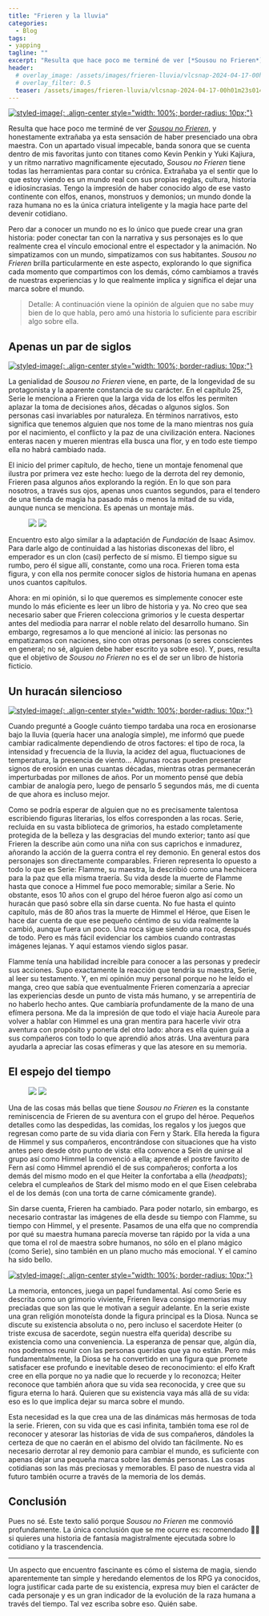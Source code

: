 ```yaml
---
title: "Frieren y la lluvia"
categories:
  - Blog
tags:
- yapping
tagline: ""
excerpt: "Resulta que hace poco me terminé de ver [*Sousou no Frieren*](https://myanimelist.net/anime/52991/Sousou_no_Frieren), y honestamente extrañaba ya esta sensación de haber presenciado una obra maestra."
header:
  # overlay_image: /assets/images/frieren-lluvia/vlcsnap-2024-04-17-00h01m23s014.png
  # overlay_filter: 0.5
  teaser: /assets/images/frieren-lluvia/vlcsnap-2024-04-17-00h01m23s014.png
---
```


[![styled-image](/assets/images/frieren-lluvia/vlcsnap-2024-04-17-00h01m23s014.png){: .align-center style="width: 100%; border-radius: 10px;"}](/assets/images/frieren-lluvia/vlcsnap-2024-04-17-00h01m23s014.png)

Resulta que hace poco me terminé de ver [*Sousou no Frieren*](https://myanimelist.net/anime/52991/Sousou_no_Frieren), y honestamente extrañaba ya esta sensación de haber presenciado una obra maestra. Con un apartado visual impecable, banda sonora que se cuenta dentro de mis favoritas junto con titanes como Kevin Penkin y Yuki Kajiura, y un ritmo narrativo magníficamente ejecutado, *Sousou no Frieren* tiene todas las herramientas para contar su crónica. Extrañaba ya el sentir que lo que estoy viendo es un mundo real con sus propias reglas, cultura, historia e idiosincrasias. Tengo la impresión de haber conocido algo de ese vasto continente con elfos, enanos, monstruos y demonios; un mundo donde la raza humana no es la única criatura inteligente y la magia hace parte del devenir cotidiano.

Pero dar a conocer un mundo no es lo único que puede crear una gran historia: poder conectar tan con la narrativa y sus personajes es lo que realmente crea el vínculo emocional entre el espectador y la animación. No simpatizamos con un mundo, simpatizamos con sus habitantes. *Sousou no Frieren* brilla particularmente en este aspecto, explorando lo que significa cada momento que compartimos con los demás, cómo cambiamos a través de nuestras experiencias y lo que realmente implica y significa el dejar una marca sobre el mundo.

> Detalle: A continuación viene la opinión de alguien que no sabe muy bien de lo que habla, pero amó una historia lo suficiente para escribir algo sobre ella.

## Apenas un par de siglos 
[![styled-image](/assets/images/frieren-lluvia/vlcsnap-2024-04-17-23h18m17s916.png){: .align-center style="width: 100%; border-radius: 10px;"}](/assets/images/frieren-lluvia/vlcsnap-2024-04-17-23h18m17s916.png)


La genialidad de *Sousou no Frieren* viene, en parte, de la longevidad de su protagonista y la aparente constancia de su carácter. En el capítulo 25, Serie le menciona a Frieren que la larga vida de los elfos les permiten aplazar la toma de decisiones años, décadas o algunos siglos. Son personas casi invariables por naturaleza. En términos narrativos, esto significa que tenemos alguien que nos tome de la mano mientras nos guía por el nacimiento, el conflicto y la paz de una civilización entera. Naciones enteras nacen y mueren mientras ella busca una flor, y en todo este tiempo ella no habrá cambiado nada. 

El inicio del primer capítulo, de hecho, tiene un montaje fenomenal que ilustra por primera vez este hecho: luego de la derrota del rey demonio, Frieren pasa algunos años explorando la región. En lo que son para nosotros, a través sus ojos, apenas unos cuantos segundos, para el tendero de una tienda de magia ha pasado más o menos la mitad de su vida, aunque nunca se menciona. Es apenas un montaje más.

<figure class="half">
  <a href="/assets/images/frieren-lluvia/vlcsnap-2024-04-17-23h24m15s190.png">
  <img src="/assets/images/frieren-lluvia/vlcsnap-2024-04-17-23h24m15s190.png"></a>

  <a href="/assets/images/frieren-lluvia/vlcsnap-2024-04-17-23h24m51s076.png">
  <img src="/assets/images/frieren-lluvia/vlcsnap-2024-04-17-23h24m51s076.png"></a>
  <!-- <figcaption>Gallery with a two image per row grid.</figcaption> -->
</figure>

Encuentro esto algo similar a la adaptación de *Fundación* de Isaac Asimov. Para darle algo de continuidad a las historias disconexas del libro, el emperador es un clon (casi) perfecto de sí mismo. El tiempo sigue su rumbo, pero él sigue allí, constante, como una roca. Frieren toma esta figura, y con ella nos permite conocer siglos de historia humana en apenas unos cuantos capítulos.

Ahora: en mi opinión, si lo que queremos es simplemente conocer este mundo lo más eficiente es leer un libro de historia y ya. No creo que sea necesario saber que Frieren colecciona grimorios y le cuesta despertar antes del mediodía para narrar el noble relato del desarrollo humano. Sin embargo, regresamos a lo que mencioné al inicio: las personas no empatizamos con naciones, sino con otras personas (o seres conscientes en general; no sé, alguien debe haber escrito ya sobre eso). Y, pues, resulta que el objetivo de *Sousou no Frieren* no es el de ser un libro de historia ficticio. 

## Un huracán silencioso
[![styled-image](/assets/images/frieren-lluvia/vlcsnap-2024-04-17-23h42m08s470.png){: .align-center style="width: 100%; border-radius: 10px;"}](/assets/images/frieren-lluvia/vlcsnap-2024-04-17-23h42m08s470.png)

Cuando pregunté a Google cuánto tiempo tardaba una roca en erosionarse bajo la lluvia (quería hacer una analogía simple), me informó que puede cambiar radicalmente dependiendo de otros factores: el tipo de roca, la intensidad y frecuencia de la lluvia, la acidez del agua, fluctuaciones de temperatura, la presencia de viento... Algunas rocas pueden presentar signos de erosión en unas cuantas décadas, mientras otras permanecerán imperturbadas por millones de años. Por un momento pensé que debía cambiar de analogía pero, luego de pensarlo 5 segundos más, me di cuenta de que ahora es incluso mejor. 

Como se podría esperar de alguien que no es precisamente talentosa escribiendo figuras literarias, los elfos corresponden a las rocas. Serie, recluida en su vasta biblioteca de grimorios, ha estado completamente protegida de la belleza y las desgracias del mundo exterior; tanto así que Frieren la describe aún como una niña con sus caprichos e inmadurez, añorando la acción de la guerra contra el rey demonio. En general estos dos personajes son directamente comparables. Frieren representa lo opuesto a todo lo que es Serie: Flamme, su maestra, la describió como una hechicera para la paz que ella misma traería. Su vida desde la muerte de Flamme hasta que conoce a Himmel fue poco memorable; similar a Serie. No obstante, esos 10 años con el grupo del héroe fueron algo así como un huracán que pasó sobre ella sin darse cuenta. No fue hasta el quinto capítulo, más de 80 años tras la muerte de Himmel el Héroe, que Eisen le hace dar cuenta de que ese pequeño céntimo de su vida realmente la cambió, aunque fuera un poco. Una roca sigue siendo una roca, después de todo. Pero es más fácil evidenciar los cambios cuando contrastas imágenes lejanas. Y aquí estamos viendo siglos pasar.

Flamme tenía una habilidad increíble para conocer a las personas y predecir sus acciones. Supo exactamente la reacción que tendría su maestra, Serie, al leer su testamento. Y, en mi opinión muy personal porque no he leído el manga, creo que sabía que eventualmente Frieren comenzaría a apreciar las experiencias desde un punto de vista más humano, y se arrepentiría de no haberlo hecho antes. Que cambiaría profundamente de la mano de una efímera persona. Me da la impresión de que todo el viaje hacia Aureole para volver a hablar con Himmel es una gran mentira para hacerle vivir otra aventura con propósito y ponerla del otro lado: ahora es ella quien guía a sus compañeros con todo lo que aprendió años atrás. Una aventura para ayudarla a apreciar las cosas efímeras y que las atesore en su memoria.

## El espejo del tiempo
<figure class="half">
  <a href="/assets/images/frieren-lluvia/vlcsnap-2024-04-17-11h53m25s985.png">
  <img src="/assets/images/frieren-lluvia/vlcsnap-2024-04-17-11h53m25s985.png"></a>

  <a href="/assets/images/frieren-lluvia/vlcsnap-2024-04-17-11h53m50s183.png">
  <img src="/assets/images/frieren-lluvia/vlcsnap-2024-04-17-11h53m50s183.png"></a>
  <!-- <figcaption>Gallery with a two image per row grid.</figcaption> -->
</figure>

Una de las cosas más bellas que tiene *Sousou no Frieren* es la constante reminiscencia de Frieren de su aventura con el grupo del héroe. Pequeños detalles como las despedidas, las comidas, los regalos y los juegos que regresan como parte de su vida diaria con Fern y Stark. Ella hereda la figura de Himmel y sus compañeros, encontrándose con situaciones que ha visto antes pero desde otro punto de vista: ella convence a Sein de unirse al grupo así como Himmel la convenció a ella; aprende el postre favorito de Fern así como Himmel aprendió el de sus compañeros; conforta a los demás del mismo modo en el que Heiter la confortaba a ella (*headpats*); celebra el cumpleaños de Stark del mismo modo en el que Eisen celebraba el de los demás (con una torta de carne cómicamente grande). 

Sin darse cuenta, Frieren ha cambiado. Para poder notarlo, sin embargo, es necesario contrastar las imágenes de ella desde su tiempo con Flamme, su tiempo con Himmel, y el presente. Pasamos de una elfa que no comprendía por qué su maestra humana parecía moverse tan rápido por la vida a una que toma el rol de maestra sobre humanos, no sólo en el plano mágico (como Serie), sino también en un plano mucho más emocional. Y el camino ha sido bello.

[![styled-image](/assets/images/frieren-lluvia/vlcsnap-2024-04-16-22h41m10s796.png){: .align-center style="width: 100%; border-radius: 10px;"}](/assets/images/frieren-lluvia/vlcsnap-2024-04-16-22h41m10s796.png)

La memoria, entonces, juega un papel fundamental. Así como Serie es descrita como un grimorio viviente, Frieren lleva consigo memorias muy preciadas que son las que le motivan a seguir adelante. En la serie existe una gran religión monoteísta donde la figura principal es la Diosa. Nunca se discute su existencia absoluta o no, pero incluso el sacerdote Heiter (o triste excusa de sacerdote, según nuestra elfa querida) describe su existencia como una conveniencia. La esperanza de pensar que, algún día, nos podremos reunir con las personas queridas que ya no están. Pero más fundamentalmente, la Diosa se ha convertido en una figura que promete satisfacer ese profundo e inevitable deseo de reconocimiento: el elfo Kraft cree en ella porque no ya nadie que lo recuerde y lo reconozca; Heiter reconoce que también añora que su vida sea reconocida, y cree que su figura eterna lo hará. Quieren que su existencia vaya más allá de su vida: eso es lo que implica dejar su marca sobre el mundo.

Esta necesidad es la que crea una de las dinámicas más hermosas de toda la serie. Frieren, con su vida que es casi infinita, también toma ese rol de reconocer y atesorar las historias de vida de sus compañeros, dándoles la certeza de que no caerán en el abismo del olvido tan fácilmente. No es necesario derrotar al rey demonio para cambiar el mundo, es suficiente con apenas dejar una pequeña marca sobre las demás personas. Las cosas cotidianas son las más preciosas y memorables. El paso de nuestra vida al futuro también ocurre a través de la memoria de los demás.

## Conclusión
Pues no sé. Este texto salió porque *Sousou no Frieren* me conmovió profundamente. La única conclusión que se me ocurre es: recomendado 👍🏼 si quieres una historia de fantasía magistralmente ejecutada sobre lo cotidiano y la trascendencia.

---

Un aspecto que encuentro fascinante es cómo el sistema de magia, siendo aparentemente tan simple y heredando elementos de los RPG ya conocidos, logra justificar cada parte de su existencia, expresa muy bien el carácter de cada personaje y es un gran indicador de la evolución de la raza humana a través del tiempo. Tal vez escriba sobre eso. Quién sabe.
